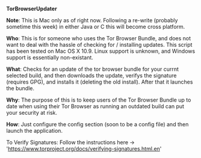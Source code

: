 <b>TorBrowserUpdater</b>

<b>Note</b>: This is Mac only as of right now.  Following a re-write (probably sometime this week) in either Java or C this will become cross platform. 

<b>Who</b>: This is for someone who uses the Tor Browser Bundle, and does not want to deal with the hassle of checking for / installing updates.  This script has been tested on Mac OS X 10.9. Linux support is unknown, and Windows support is essentially non-existant.

<b>What</b>: Checks for an update of the tor browser bundle for your currnt selected build, and then downloads the update, verifys the signature (requires GPG), and installs it (deleting the old install).  After that it launches the bundle.

<b>Why</b>: The purpose of this is to keep users of the Tor Browser Bundle up to date when using their Tor Browser as running an outdated build can put your security at risk.

<b>How</b>: Just configure the config section (soon to be a config file) and then launch the application.

To Verify Signatures:
Follow the instructions here -> 'https://www.torproject.org/docs/verifying-signatures.html.en'
